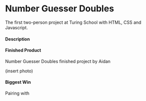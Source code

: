 # Number Guesser Doubles

The first two-person project at Turing School with HTML, CSS and Javascript.

#### Description


#### Finished Product

Number Guesser Doubles finished project by Aidan 

(insert photo)

#### Biggest Win

Pairing with 
